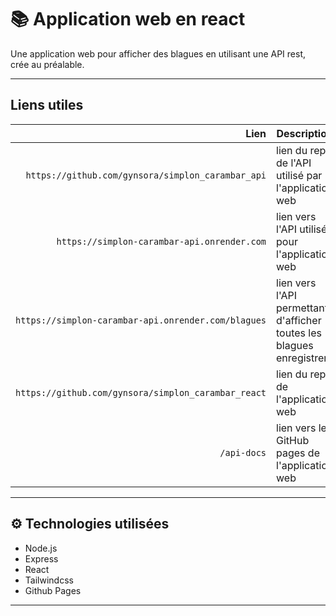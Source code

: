# 📚 Application web en react 

Une application web pour afficher des blagues en utilisant une API rest, crée au préalable.

---
##  Liens utiles

|            Lien   | Description                       |
| -------------:    | ----------------------------------|
| `https://github.com/gynsora/simplon_carambar_api` | lien du repo de l'API utilisé par l'application web        |
| `https://simplon-carambar-api.onrender.com` | lien vers l'API utilisé pour l'application web  |
| `https://simplon-carambar-api.onrender.com/blagues` | lien vers l'API permettant d'afficher toutes les blagues enregistrer  |
| `https://github.com/gynsora/simplon_carambar_react` | lien du repo de l'application web       |
|       `/api-docs` | lien vers les GitHub pages de l'application web                   |

---

## ⚙️ Technologies utilisées

- Node.js
- Express
- React
- Tailwindcss
- Github Pages

---
